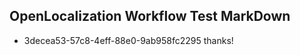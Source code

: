 ## OpenLocalization Workflow Test MarkDown
* 3decea53-57c8-4eff-88e0-9ab958fc2295 thanks!

<!--HONumber=Aug16_HO3-->


